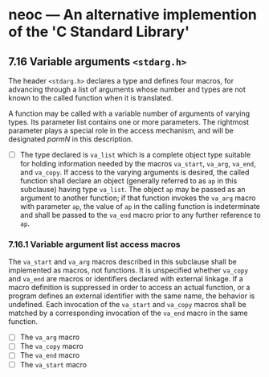 # neoc — An alternative implemention of the 'C Standard Library'

## 7.16 Variable arguments `<stdarg.h>`

The header `<stdarg.h>` declares a type and defines four macros, for advancing
through a list of arguments whose number and types are not known to the called
function when it is translated.

A function may be called with a variable number of arguments of varying types.
Its parameter list contains one or more parameters. The rightmost parameter
plays a special role in the access mechanism, and will be designated _parmN_ in
this description.

- [ ] The type declared is `va_list` which is a complete object type suitable
      for holding information needed by the macros `va_start`, `va_arg`,
      `va_end`, and `va_copy`. If access to the varying arguments is desired,
      the called function shall declare an object (generally referred to as `ap`
      in this subclause) having type `va_list`. The object `ap` may be passed as
      an argument to another function; if that function invokes the `va_arg`
      macro with parameter `ap`, the value of `ap` in the calling function is
      indeterminate and shall be passed to the `va_end` macro prior to any
      further reference to `ap`.

### 7.16.1 Variable argument list access macros

The `va_start` and `va_arg` macros described in this subclause shall be
implemented as macros, not functions. It is unspecified whether `va_copy` and
`va_end` are macros or identifiers declared with external linkage. If a macro
definition is suppressed in order to access an actual function, or a program
defines an external identifier with the same name, the behavior is undefined.
Each invocation of the `va_start` and `va_copy` macros shall be matched by a
corresponding invocation of the `va_end` macro in the same function.

- [ ] The `va_arg` macro
- [ ] The `va_copy` macro
- [ ] The `va_end` macro
- [ ] The `va_start` macro
